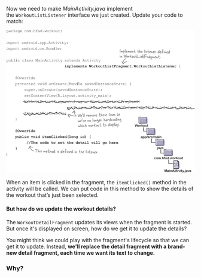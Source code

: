 Now we need to make *MainActivity.java* implement the `WorkoutListListener` interface we just created. Update your code to match:


![](.guides/img/39.png)

When an item is clicked in the fragment, the `itemClicked()` method in the activity will be called. We can put code in this method to show the details of the workout that’s just been selected.

#### But how do we update the workout details?
The `WorkoutDetailFragment` updates its views when the fragment is started. But once it's displayed on screen, how do we get it to update the details?

You might think we could play with the fragment's lifecycle so that we can get it to update. Instead, **we'll replace the detail fragment with a brand-new detail fragment, each time we want its text to change.**

### Why?
